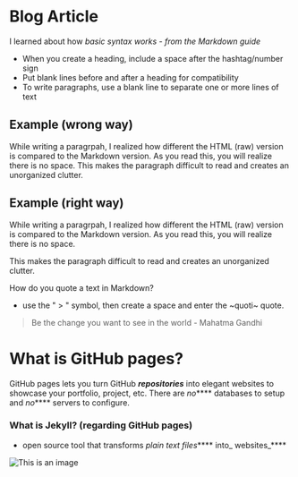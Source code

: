 # Blog Article

I learned about how _basic syntax works - from the Markdown guide_
  - When you create a heading, include a space after the hashtag/number sign 
  - Put blank lines before and after a heading for compatibility 
  - To write paragraphs, use a blank line to separate one or more lines of text
## Example (wrong way)

  While writing a paragrpah, I realized how different the HTML (raw) version is compared to the Markdown version. As you read this, you will realize there is no space. This makes the paragraph difficult to read and creates an unorganized clutter. 

## Example (right way)

 While writing a paragrpah, I realized how different the HTML (raw) version is compared to the Markdown version. As you read this, you will realize there is no space. 
 
 This makes the paragraph difficult to read and creates an unorganized clutter. 
 
 How do you quote a text in Markdown?
 
 - use the " > " symbol, then create a space and enter the ~quoti~ quote.  
 
 > Be the change you want to see in the world - Mahatma Gandhi 

# What is GitHub pages? 

GitHub pages lets you turn GitHub **_repositories_** into elegant websites to showcase your portfolio, project, etc.
There are _no_**** databases to setup and _no_**** servers to configure. 

### What is Jekyll? (regarding GitHub pages)

- open source tool that transforms _plain text files_**** into_ websites_**** 

![This is an image](https://jekyllrb.com/img/jekyll-og.png)
  
